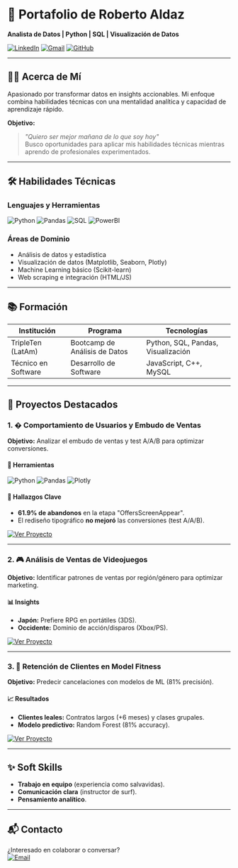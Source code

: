 # 🚀 Portafolio de Roberto Aldaz  
**Analista de Datos | Python | SQL | Visualización de Datos**  

[![LinkedIn](https://img.shields.io/badge/linkedin-%230077B5.svg?style=for-the-badge&logo=linkedin&logoColor=white)](https://www.linkedin.com/in/roberto-aldaz-corona/)
[![Gmail](https://img.shields.io/badge/Gmail-D14836?style=for-the-badge&logo=gmail&logoColor=white)](mailto:roberto.aldaz@gmail.com)
[![GitHub](https://img.shields.io/badge/github-%23121011.svg?style=for-the-badge&logo=github&logoColor=white)](https://github.com/Robalcor)

---

## 👨‍💻 Acerca de Mí  
Apasionado por transformar datos en insights accionables. Mi enfoque combina habilidades técnicas con una mentalidad analítica y capacidad de aprendizaje rápido.  

**Objetivo:**  
> *"Quiero ser mejor mañana de lo que soy hoy"*  
> Busco oportunidades para aplicar mis habilidades técnicas mientras aprendo de profesionales experimentados.  

---

## 🛠 Habilidades Técnicas  
### Lenguajes y Herramientas  
![Python](https://img.shields.io/badge/Python-3776AB?style=flat&logo=python&logoColor=white)
![Pandas](https://img.shields.io/badge/Pandas-2C2D72?style=flat&logo=pandas&logoColor=white)
![SQL](https://img.shields.io/badge/SQL-4479A1?style=flat&logo=postgresql&logoColor=white)
![PowerBI](https://img.shields.io/badge/PowerBI-F2C811?style=flat&logo=powerbi&logoColor=black)

### Áreas de Dominio  
- Análisis de datos y estadística  
- Visualización de datos (Matplotlib, Seaborn, Plotly)  
- Machine Learning básico (Scikit-learn)  
- Web scraping e integración (HTML/JS)  

---

## 📚 Formación  
| Institución          | Programa                          | Tecnologías                          |
|----------------------|-----------------------------------|--------------------------------------|
| TripleTen (LatAm)    | Bootcamp de Análisis de Datos     | Python, SQL, Pandas, Visualización   |
| Técnico en Software  | Desarrollo de Software            | JavaScript, C++, MySQL               |

---

## 🌟 Proyectos Destacados  

### 1. � Comportamiento de Usuarios y Embudo de Ventas  
**Objetivo:** Analizar el embudo de ventas y test A/A/B para optimizar conversiones.  

#### 🔧 Herramientas  
![Python](https://img.shields.io/badge/Python-3776AB?style=flat&logo=python&logoColor=white)
![Pandas](https://img.shields.io/badge/Pandas-2C2D72?style=flat&logo=pandas&logoColor=white)
![Plotly](https://img.shields.io/badge/Plotly-3F4F75?style=flat&logo=plotly&logoColor=white)

#### 📌 Hallazgos Clave  
- **61.9% de abandonos** en la etapa "OffersScreenAppear".  
- El rediseño tipográfico **no mejoró** las conversiones (test A/A/B).  

[![Ver Proyecto](https://img.shields.io/badge/Explorar_Proyecto-295F98?style=for-the-badge)](https://github.com/Robalcor/test_a-a-b)

---

### 2. 🎮 Análisis de Ventas de Videojuegos  
**Objetivo:** Identificar patrones de ventas por región/género para optimizar marketing.  

#### 📊 Insights  
- **Japón:** Prefiere RPG en portátiles (3DS).  
- **Occidente:** Dominio de acción/disparos (Xbox/PS).  

[![Ver Proyecto](https://img.shields.io/badge/Explorar_Proyecto-295F98?style=for-the-badge)](https://github.com/Robalcor/Games)

---

### 3. 💪 Retención de Clientes en Model Fitness  
**Objetivo:** Predecir cancelaciones con modelos de ML (81% precisión).  

#### 📈 Resultados  
- **Clientes leales:** Contratos largos (+6 meses) y clases grupales.  
- **Modelo predictivo:** Random Forest (81% accuracy).  

[![Ver Proyecto](https://img.shields.io/badge/Explorar_Proyecto-295F98?style=for-the-badge)](https://github.com/Robalcor/Model_Fitness)

---

## ✨ Soft Skills  
- **Trabajo en equipo** (experiencia como salvavidas).  
- **Comunicación clara** (instructor de surf).  
- **Pensamiento analítico**.  

---

## 📬 Contacto  
¿Interesado en colaborar o conversar?  
[![Email](https://img.shields.io/badge/Email_Me-D14836?style=for-the-badge&logo=gmail&logoColor=white)](mailto:roberto.aldaz@gmail.com)
